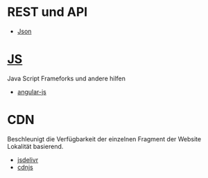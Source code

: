# REST und API

* [Json](../json)

# [JS](../javascript)
Java Script Frameforks und andere hilfen
* [angular-js](../angular-js)

# CDN
Beschleunigt die Verfügbarkeit der einzelnen Fragment der Website Lokalität basierend. 

* [jsdelivr](https://www.jsdelivr.com)
* [cdnjs](https://cdnjs.com/libraries)